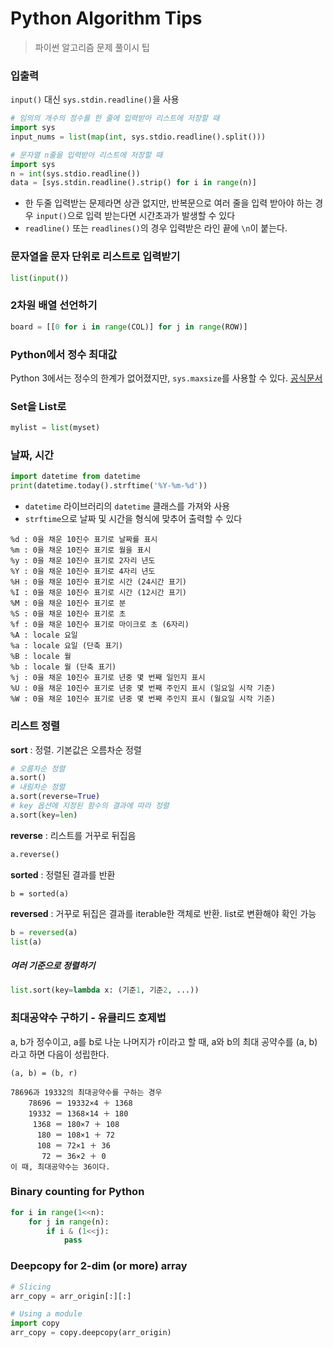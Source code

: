 # Python Algorithm Tips

> 파이썬 알고리즘 문제 풀이시 팁



### 입출력

`input()` 대신 `sys.stdin.readline()`을 사용

```python
# 임의의 개수의 정수를 한 줄에 입력받아 리스트에 저장할 때
import sys
input_nums = list(map(int, sys.stdio.readline().split()))

# 문자열 n줄을 입력받아 리스트에 저장할 때
import sys
n = int(sys.stdio.readline())
data = [sys.stdin.readline().strip() for i in range(n)]
```

- 한 두줄 입력받는 문제라면 상관 없지만, 반복문으로 여러 줄을 입력 받아야 하는 경우 `input()`으로 입력 받는다면 시간초과가 발생할 수 있다
- `readline()` 또는 `readlines()`의 경우 입력받은 라인 끝에 `\n`이 붙는다.



### 문자열을 문자 단위로 리스트로 입력받기

```python
list(input())
```



### 2차원 배열 선언하기

```python
board = [[0 for i in range(COL)] for j in range(ROW)]
```



### Python에서 정수 최대값

Python 3에서는 정수의 한계가 없어졌지만, `sys.maxsize`를 사용할 수 있다. [공식문서](https://docs.python.org/3/whatsnew/3.0.html#integers)



### Set을 List로

```python
mylist = list(myset)
```



### 날짜, 시간

```python
import datetime from datetime
print(datetime.today().strftime('%Y-%m-%d'))
```

- `datetime` 라이브러리의 `datetime` 클래스를 가져와 사용
- `strftime`으로 날짜 및 시간을 형식에 맞추어 출력할 수 있다

```
%d : 0을 채운 10진수 표기로 날짜를 표시
%m : 0을 채운 10진수 표기로 월을 표시
%y : 0을 채운 10진수 표기로 2자리 년도
%Y : 0을 채운 10진수 표기로 4자리 년도
%H : 0을 채운 10진수 표기로 시간 (24시간 표기)
%I : 0을 채운 10진수 표기로 시간 (12시간 표기)
%M : 0을 채운 10진수 표기로 분
%S : 0을 채운 10진수 표기로 초
%f : 0을 채운 10진수 표기로 마이크로 초 (6자리)
%A : locale 요일
%a : locale 요일 (단축 표기)
%B : locale 월
%b : locale 월 (단축 표기)
%j : 0을 채운 10진수 표기로 년중 몇 번째 일인지 표시 
%U : 0을 채운 10진수 표기로 년중 몇 번째 주인지 표시 (일요일 시작 기준)
%W : 0을 채운 10진수 표기로 년중 몇 번째 주인지 표시 (월요일 시작 기준)
```



### 리스트 정렬

**sort** : 정렬. 기본값은 오름차순 정렬

```python
# 오름차순 정렬
a.sort()
# 내림차순 정렬
a.sort(reverse=True)
# key 옵션에 지정된 함수의 결과에 따라 정렬
a.sort(key=len)
```

**reverse** : 리스트를 거꾸로 뒤집음

```python
a.reverse()
```

**sorted** : 정렬된 결과를 반환

```
b = sorted(a)
```

**reversed** : 거꾸로 뒤집은 결과를 iterable한 객체로 반환. list로 변환해야 확인 가능

```python
b = reversed(a)
list(a)
```

##### 여러 기준으로 정렬하기

```python
list.sort(key=lambda x: (기준1, 기준2, ...))
```



### 최대공약수 구하기 - 유클리드 호제법

a, b가 정수이고, a를 b로 나눈 나머지가 r이라고 할 때, a와 b의 최대 공약수를 (a, b)라고 하면 다음이 성립한다.

`(a, b) = (b, r)`

```
78696과 19332의 최대공약수를 구하는 경우
    78696 ＝ 19332×4 ＋ 1368
    19332 ＝ 1368×14 ＋ 180
     1368 ＝ 180×7 ＋ 108
      180 ＝ 108×1 ＋ 72
      108 ＝ 72×1 ＋ 36
       72 ＝ 36×2 ＋ 0
이 때, 최대공약수는 36이다.
```



### Binary counting for Python

```python
for i in range(1<<n):
    for j in range(n):
        if i & (1<<j):
            pass
```



### Deepcopy for 2-dim (or more) array

```python
# Slicing
arr_copy = arr_origin[:][:]

# Using a module
import copy
arr_copy = copy.deepcopy(arr_origin)
```


